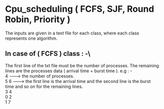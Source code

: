 # Cpu_scheduling ( FCFS, SJF, Round Robin, Priority )

The inputs are given in a text file for each class, where each class represents one algorithm.

## In case of ( FCFS ) class : -\
The first line of the txt file must be the number of processes.
The remaining lines are the processes data ( arrival time + burst time ).
e.g : -\
4 ---> the number of processes.\
5 6 ---> the first line is the arrival time and the second line is the burst time and so on for the remaining lines.\
3 4\
0 2\
1 7

